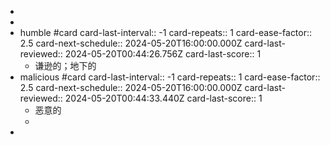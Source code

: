 -
-
- humble #card
  card-last-interval:: -1
  card-repeats:: 1
  card-ease-factor:: 2.5
  card-next-schedule:: 2024-05-20T16:00:00.000Z
  card-last-reviewed:: 2024-05-20T00:44:26.756Z
  card-last-score:: 1
	- 谦逊的；地下的
- malicious #card
  card-last-interval:: -1
  card-repeats:: 1
  card-ease-factor:: 2.5
  card-next-schedule:: 2024-05-20T16:00:00.000Z
  card-last-reviewed:: 2024-05-20T00:44:33.440Z
  card-last-score:: 1
	- 恶意的
	-
-